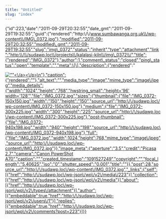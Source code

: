 ```yaml
---
title: "Untitled"
slug: "index"
---
```


{"id":223,"date":"2011-09-29T20:32:55","date\_gmt":"2011-09-29T19:32:55","guid":{"rendered":"http:\\/\\/www.sumbawanga.org.uk\\/wp-content\\/IMG\_0372.jpg"},"modified":"2011-09-29T20:32:55","modified\_gmt":"2011-09-29T19:32:55","slug":"img\_0372","status":"inherit","type":"attachment","link":"http:\\/\\/sudawp.loc\\/projects\\/kalalasi-kiln\\/img\_0372\\/","title":{"rendered":"IMG\_0372"},"author":1,"comment\_status":"closed","ping\_status":"open","template":"","meta":\[\],"description":{"rendered":"

[![\"\"](\"http:\/\/sudawp.loc\/wp-content\/IMG_0372-300x225.jpg\")<\\/a><\\/p>\\n"},"caption":{"rendered":""},"alt\_text":"","media\_type":"image","mime\_type":"image\\/jpeg","media\_details":{"width":"1024","height":"768","hwstring\_small":"height='96' width='128'","file":"IMG\_0372.jpg","sizes":{"thumbnail":{"file":"IMG\_0372-150x150.jpg","width":"150","height":"150","source\_url":"http:\\/\\/sudawp.loc\\/wp-content\\/IMG\_0372-150x150.jpg"},"medium":{"file":"IMG\_0372-300x225.jpg","width":"300","height":"225","source\_url":"http:\\/\\/sudawp.loc\\/wp-content\\/IMG\_0372-300x225.jpg"},"post-thumbnail":{"file":"IMG\_0372-940x198.jpg","width":"940","height":"198","source\_url":"http:\\/\\/sudawp.loc\\/wp-content\\/IMG\_0372-940x198.jpg"},"full":{"file":"IMG\_0372.jpg","width":1024,"height":768,"mime\_type":"image\\/jpeg","source\_url":"http:\\/\\/sudawp.loc\\/wp-content\\/IMG\_0372.jpg"}},"image\_meta":{"aperture":"3.5","credit":"Picasa 2.7","camera":"Canon PowerShot A70","caption":"","created\_timestamp":"1091527249","copyright":"","focal\_length":"5.40625","iso":"0","shutter\_speed":"0.001","title":""}},"post":28,"source\_url":"http:\\/\\/sudawp.loc\\/wp-content\\/IMG\_0372.jpg","\_links":{"self":\[{"href":"http:\\/\\/sudawp.loc\\/wp-json\\/wp\\/v2\\/media\\/223"}\],"collection":\[{"href":"http:\\/\\/sudawp.loc\\/wp-json\\/wp\\/v2\\/media"}\],"about":\[{"href":"http:\\/\\/sudawp.loc\\/wp-json\\/wp\\/v2\\/types\\/attachment"}\],"author":\[{"embeddable":true,"href":"http:\\/\\/sudawp.loc\\/wp-json\\/wp\\/v2\\/users\\/1"}\],"replies":\[{"embeddable":true,"href":"http:\\/\\/sudawp.loc\\/wp-json\\/wp\\/v2\\/comments?post=223"}\]}}](http:\/\/sudawp.loc\/wp-content\/IMG_0372.jpg)